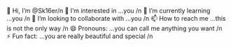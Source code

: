 👋 Hi, I’m @Sk16er/n
👀 I’m interested in ...you /n
🌱 I’m currently learning ...you /n
💞️ I’m looking to collaborate with ...you /n
📫 How to reach me ...this is not the only way /n
😄 Pronouns: ...you can call me anything you want /n
⚡ Fun fact: ...you are really beautiful and special /n
